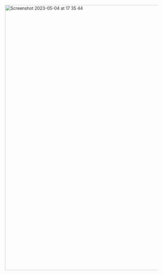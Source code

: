<img width="875" alt="Screenshot 2023-05-04 at 17 35 44" src="https://user-images.githubusercontent.com/2753399/236258640-34080335-5e27-48f1-be16-babeb7b4e871.png">

